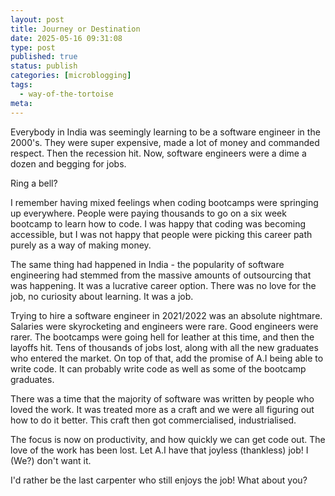 ```yaml
---
layout: post
title: Journey or Destination
date: 2025-05-16 09:31:08
type: post
published: true
status: publish
categories: [microblogging]
tags:
  - way-of-the-tortoise
meta:
---
```


Everybody in India was seemingly learning to be a software engineer in the
2000's. They were super expensive, made a lot of money and commanded respect.
Then the recession hit. Now, software engineers were a dime a dozen and begging
for jobs.

Ring a bell?

I remember having mixed feelings when coding bootcamps were springing up
everywhere. People were paying thousands to go on a six week bootcamp to learn
how to code. I was happy that coding was becoming accessible, but I was not
happy that people were picking this career path purely as a way of making money.

The same thing had happened in India - the popularity of software engineering
had stemmed from the massive amounts of outsourcing that was happening. It was a
lucrative career option. There was no love for the job, no curiosity about
learning. It was a job.

Trying to hire a software engineer in 2021/2022 was an absolute nightmare.
Salaries were skyrocketing and engineers were rare. Good engineers were rarer.
The bootcamps were going hell for leather at this time, and then the layoffs
hit. Tens of thousands of jobs lost, along with all the new graduates who
entered the market. On top of that, add the promise of A.I being able to write
code. It can probably write code as well as some of the bootcamp graduates.

There was a time that the majority of software was written by people who loved
the work. It was treated more as a craft and we were all figuring out how to do
it better. This craft then got commercialised, industrialised.

The focus is now on productivity, and how quickly we can get code out. The love
of the work has been lost. Let A.I have that joyless (thankless) job! I (We?)
don't want it.

I'd rather be the last carpenter who still enjoys the job! What about you?
